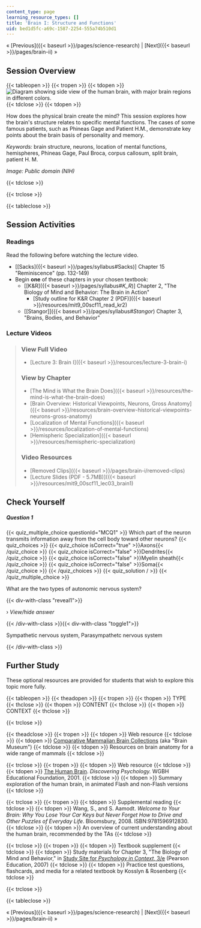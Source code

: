 ```yaml
---
content_type: page
learning_resource_types: []
title: 'Brain I: Structure and Functions'
uid: bed1d5fc-a69c-1587-2254-555a74b510d1
---
```


« [Previous]({{< baseurl >}}/pages/science-research) | [Next]({{< baseurl >}}/pages/brain-ii) »

Session Overview
----------------

{{< tableopen >}}
{{< tropen >}}
{{< tdopen >}}
![Diagram showing side view of the human brain, with major brain regions in different colors.](/courses/brain-and-cognitive-sciences/9-00sc-introduction-to-psychology-fall-2011/brain-i/lec03_chp.jpg)
{{< tdclose >}}
{{< tdopen >}}


How does the physical brain create the mind? This session explores how the brain's structure relates to specific mental functions. The cases of some famous patients, such as Phineas Gage and Patient H.M., demonstrate key points about the brain basis of personality and memory.

_Keywords:_ brain structure, neurons, location of mental functions, hemispheres, Phineas Gage, Paul Broca, corpus callosum, split brain, patient H. M.

_Image: Public domain (NIH)_


{{< tdclose >}}

{{< trclose >}}

{{< tableclose >}}

Session Activities
------------------

### Readings

Read the following before watching the lecture video.

*   \[[Sacks]({{< baseurl >}}/pages/syllabus#Sacks)\] Chapter 15 "Reminiscence" (pp. 132-149)
*   Begin **one** of these chapters in your chosen textbook:
    *   \[[K&R]({{< baseurl >}}/pages/syllabus#_K_R_)\] Chapter 2, "The Biology of Mind and Behavior: The Brain in Action"
        *   [Study outline for K&R Chapter 2 (PDF)]({{< baseurl >}}/resources/mit9_00scf11_read_kr2)
    *   [\[Stangor\]]({{< baseurl >}}/pages/syllabus#_Stangor_) Chapter 3, "Brains, Bodies, and Behavior"

### Lecture Videos

> ### View Full Video
> 
> *   [Lecture 3: Brain I]({{< baseurl >}}/resources/lecture-3-brain-i)
> 
> ### View by Chapter
> 
> *   [The Mind is What the Brain Does]({{< baseurl >}}/resources/the-mind-is-what-the-brain-does)
> *   [Brain Overview: Historical Viewpoints, Neurons, Gross Anatomy]({{< baseurl >}}/resources/brain-overview-historical-viewpoints-neurons-gross-anatomy)
> *   [Localization of Mental Functions]({{< baseurl >}}/resources/localization-of-mental-functions)
> *   [Hemispheric Specialization]({{< baseurl >}}/resources/hemispheric-specialization)
> 
> ### Video Resources
> 
> *   [Removed Clips]({{< baseurl >}}/pages/brain-i/removed-clips)
> *   [Lecture Slides (PDF - 5.7MB)]({{< baseurl >}}/resources/mit9_00scf11_lec03_brain1)

Check Yourself
--------------

##### Question 1
 {{< quiz_multiple_choice questionId="MCQ1" >}} Which part of the neuron transmits information away from the cell body toward other neurons? {{< quiz_choices >}} {{< quiz_choice isCorrect="true" >}}Axons{{< /quiz_choice >}} {{< quiz_choice isCorrect="false" >}}Dendrites{{< /quiz_choice >}} {{< quiz_choice isCorrect="false" >}}Myelin sheath{{< /quiz_choice >}} {{< quiz_choice isCorrect="false" >}}Soma{{< /quiz_choice >}} {{< /quiz_choices >}} {{< quiz_solution / >}} {{< /quiz_multiple_choice >}}

What are the two types of autonomic nervous system?

{{< div-with-class "reveal1">}}

› _View/hide answer_

{{< /div-with-class >}}{{< div-with-class "toggle1">}}

Sympathetic nervous system, Parasympathetc nervous system

{{< /div-with-class >}}

Further Study
-------------

These optional resources are provided for students that wish to explore this topic more fully.

{{< tableopen >}}
{{< theadopen >}}
{{< tropen >}}
{{< thopen >}}
TYPE
{{< thclose >}}
{{< thopen >}}
CONTENT
{{< thclose >}}
{{< thopen >}}
CONTEXT
{{< thclose >}}

{{< trclose >}}

{{< theadclose >}}
{{< tropen >}}
{{< tdopen >}}
Web resource
{{< tdclose >}}
{{< tdopen >}}
[Comparative Mammalian Brain Collections](http://www.brainmuseum.org) (aka "Brain Museum")
{{< tdclose >}}
{{< tdopen >}}
Resources on brain anatomy for a wide range of mammals
{{< tdclose >}}

{{< trclose >}}
{{< tropen >}}
{{< tdopen >}}
Web resource
{{< tdclose >}}
{{< tdopen >}}
[The Human Brain](http://www.learner.org/discoveringpsychology/brain/). _Discovering Psychology._ WGBH Educational Foundation, 2001.
{{< tdclose >}}
{{< tdopen >}}
Summary exploration of the human brain, in animated Flash and non-Flash versions
{{< tdclose >}}

{{< trclose >}}
{{< tropen >}}
{{< tdopen >}}
Supplemental reading
{{< tdclose >}}
{{< tdopen >}}
Wang, S., and S. Aamodt. _Welcome to Your Brain: Why You Lose Your Car Keys but Never Forget How to Drive and Other Puzzles of Everyday Life_. Bloomsbury, 2008. ISBN:9781596912830.
{{< tdclose >}}
{{< tdopen >}}
An overview of current understanding about the human brain, recommended by the TAs
{{< tdclose >}}

{{< trclose >}}
{{< tropen >}}
{{< tdopen >}}
Textbook supplement
{{< tdclose >}}
{{< tdopen >}}
Study materials for Chapter 3, "The Biology of Mind and Behavior," in [Study Site for _Psychology in Context_, 3/e](http://www.pearsonhighered.com/educator/product/Fundamentals-of-Psychology-in-Context/9780205507573.page) (Pearson Education, 2007)
{{< tdclose >}}
{{< tdopen >}}
Practice test questions, flashcards, and media for a related textbook by Kosslyn & Rosenberg
{{< tdclose >}}

{{< trclose >}}

{{< tableclose >}}

« [Previous]({{< baseurl >}}/pages/science-research) | [Next]({{< baseurl >}}/pages/brain-ii) »